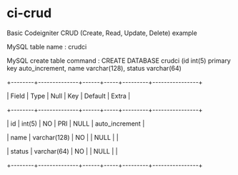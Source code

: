 # ci-crud
Basic Codeigniter CRUD (Create, Read, Update, Delete) example

MySQL table name 		   : crudci

MySQL create table command : CREATE DATABASE crudci (id int(5) primary key auto_increment, name varchar(128), status varchar(64)

+--------+--------------+------+-----+---------+----------------+

| Field  | Type         | Null | Key | Default | Extra          |

+--------+--------------+------+-----+---------+----------------+

| id     | int(5)       | NO   | PRI | NULL    | auto_increment |

| name   | varchar(128) | NO   |     | NULL    |                |

| status | varchar(64)  | NO   |     | NULL    |                |

+--------+--------------+------+-----+---------+----------------+

